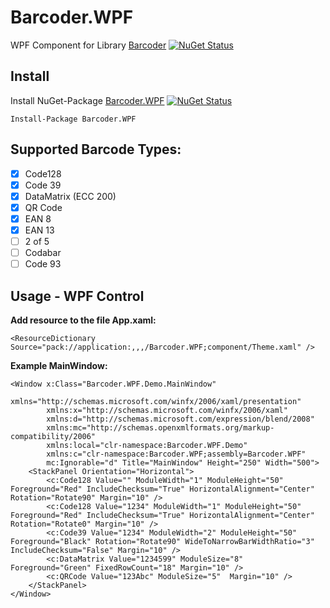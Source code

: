 # Barcoder.WPF
WPF Component for Library [Barcoder](https://github.com/huysentruitw/barcoder) [![NuGet Status](http://img.shields.io/nuget/v/Barcoder.svg?style=flat&max-age=86400)](https://www.nuget.org/packages/Barcoder/)


## Install

Install NuGet-Package [Barcoder.WPF](https://www.nuget.org/packages/Barcoder.WPF/) 
[![NuGet Status](http://img.shields.io/nuget/v/Barcoder.WPF.svg?style=flat&max-age=86400)](https://www.nuget.org/packages/Barcoder.WPF/)

```
Install-Package Barcoder.WPF
```

## Supported Barcode Types:
- [x] Code128
- [x] Code 39
- [x] DataMatrix (ECC 200)
- [x] QR Code
- [x] EAN 8
- [x] EAN 13
- [ ] 2 of 5
- [ ] Codabar
- [ ] Code 93

## Usage - WPF Control

**Add resource to the file App.xaml:**
```
<ResourceDictionary Source="pack://application:,,,/Barcoder.WPF;component/Theme.xaml" />
```

**Example MainWindow:**
```
<Window x:Class="Barcoder.WPF.Demo.MainWindow"
        xmlns="http://schemas.microsoft.com/winfx/2006/xaml/presentation"
        xmlns:x="http://schemas.microsoft.com/winfx/2006/xaml"
        xmlns:d="http://schemas.microsoft.com/expression/blend/2008"
        xmlns:mc="http://schemas.openxmlformats.org/markup-compatibility/2006"
        xmlns:local="clr-namespace:Barcoder.WPF.Demo"
        xmlns:c="clr-namespace:Barcoder.WPF;assembly=Barcoder.WPF"
        mc:Ignorable="d" Title="MainWindow" Height="250" Width="500">
    <StackPanel Orientation="Horizontal">
        <c:Code128 Value="" ModuleWidth="1" ModuleHeight="50" Foreground="Red" IncludeChecksum="True" HorizontalAlignment="Center" Rotation="Rotate90" Margin="10" />
        <c:Code128 Value="1234" ModuleWidth="1" ModuleHeight="50" Foreground="Red" IncludeChecksum="True" HorizontalAlignment="Center" Rotation="Rotate0" Margin="10" />
        <c:Code39 Value="1234" ModuleWidth="2" ModuleHeight="50" Foreground="Black" Rotation="Rotate90" WideToNarrowBarWidthRatio="3" IncludeChecksum="False" Margin="10" />
        <c:DataMatrix Value="1234599" ModuleSize="8" Foreground="Green" FixedRowCount="18" Margin="10" />
        <c:QRCode Value="123Abc" ModuleSize="5"  Margin="10" />
    </StackPanel>
</Window>
```
